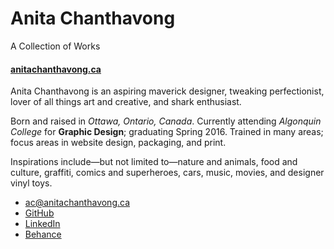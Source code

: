 # Anita Chanthavong

A Collection of Works

#### [anitachanthavong.ca](https://anitachanthavong.ca)

Anita Chanthavong is an aspiring maverick designer, tweaking perfectionist, lover of all things art and creative, and shark enthusiast.

Born and raised in *Ottawa, Ontario, Canada*. Currently attending *Algonquin College* for **Graphic Design**; graduating Spring 2016. Trained in many areas; focus areas in website design, packaging, and print.

Inspirations include—but not limited to—nature and animals, food and culture, graffiti, comics and superheroes, cars, music, movies, and designer vinyl toys.

- [ac@anitachanthavong.ca](mailto:ac@anitachanthavong.ca)
- [GitHub](https://github.com/chan0345)
- [LinkedIn](https://ca.linkedin.com/pub/anita-chanthavong/64/502/916)
- [Behance](https://www.behance.net)